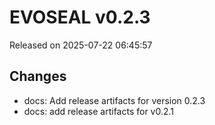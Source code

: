 # EVOSEAL v0.2.3
Released on 2025-07-22 06:45:57

## Changes
- docs: Add release artifacts for version 0.2.3
- docs: add release artifacts for v0.2.1